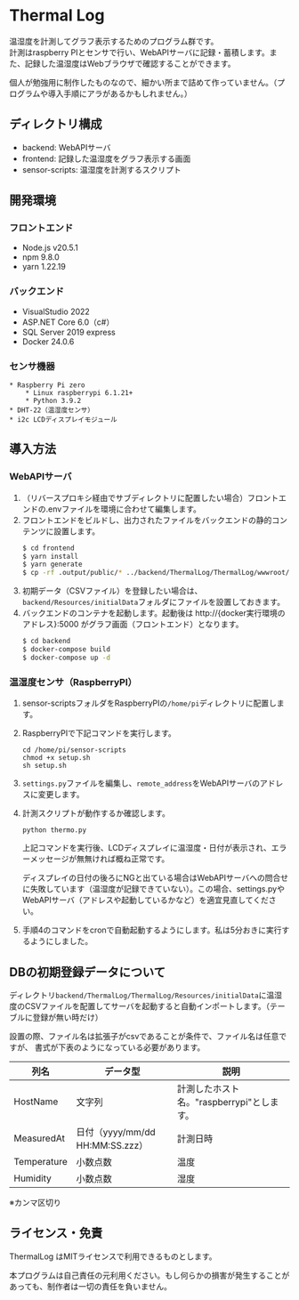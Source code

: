 # Thermal Log

温湿度を計測してグラフ表示するためのプログラム群です。  
計測はraspberry PIとセンサで行い、WebAPIサーバに記録・蓄積します。また、記録した温湿度はWebブラウザで確認することができます。

個人が勉強用に制作したものなので、細かい所まで詰めて作っていません。（プログラムや導入手順にアラがあるかもしれません。） 

## ディレクトリ構成

* backend: WebAPIサーバ
* frontend: 記録した温湿度をグラフ表示する画面
* sensor-scripts: 温湿度を計測するスクリプト

## 開発環境

### フロントエンド

* Node.js v20.5.1
* npm 9.8.0
* yarn 1.22.19

### バックエンド

* VisualStudio 2022
* ASP.NET Core 6.0（c#）
* SQL Server 2019 express
* Docker 24.0.6

### センサ機器

    * Raspberry Pi zero
        * Linux raspberrypi 6.1.21+
        * Python 3.9.2
    * DHT-22（温湿度センサ）
    * i2c LCDディスプレイモジュール

## 導入方法

### WebAPIサーバ

1. （リバースプロキシ経由でサブディレクトリに配置したい場合）フロントエンドの.envファイルを環境に合わせて編集します。
2. フロントエンドをビルドし、出力されたファイルをバックエンドの静的コンテンツに設置します。
    ``` bash
    $ cd frontend
    $ yarn install
    $ yarn generate
    $ cp -rf .output/public/* ../backend/ThermalLog/ThermalLog/wwwroot/
    ```
3. 初期データ（CSVファイル）を登録したい場合は、`backend/Resources/initialData`フォルダにファイルを設置しておきます。
4. バックエンドのコンテナを起動します。起動後は http://{docker実行環境のアドレス}:5000 がグラフ画面（フロントエンド）となります。
    ``` bash
    $ cd backend
    $ docker-compose build
    $ docker-compose up -d
    ```

### 温湿度センサ（RaspberryPI）

1. sensor-scriptsフォルダをRaspberryPIの`/home/pi`ディレクトリに配置します。
2. RaspberryPIで下記コマンドを実行します。
    ```
    cd /home/pi/sensor-scripts
    chmod +x setup.sh
    sh setup.sh
    ```
3. `settings.py`ファイルを編集し、`remote_address`をWebAPIサーバのアドレスに変更します。
4. 計測スクリプトが動作するか確認します。
    ```
    python thermo.py
    ```
    上記コマンドを実行後、LCDディスプレイに温湿度・日付が表示され、エラーメッセージが無無ければ概ね正常です。
    
    ディスプレイの日付の後ろにNGと出ている場合はWebAPIサーバへの問合せに失敗しています（温湿度が記録できていない）。この場合、settings.pyやWebAPIサーバ（アドレスや起動しているかなど）を適宜見直してください。
5. 手順4のコマンドをcronで自動起動するようにします。私は5分おきに実行するようにしました。

## DBの初期登録データについて

ディレクトリ`backend/ThermalLog/ThermalLog/Resources/initialData`に温湿度のCSVファイルを配置してサーバを起動すると自動インポートします。（テーブルに登録が無い時だけ）

設置の際、ファイル名は拡張子がcsvであることが条件で、ファイル名は任意ですが、
書式が下表のようになっている必要があります。


| 列名 | データ型 | 説明 |
| --- | --- | --- |
| HostName | 文字列 | 計測したホスト名。"raspberrypi"とします。 |
| MeasuredAt | 日付（yyyy/mm/dd HH:MM:SS.zzz） | 計測日時 |
| Temperature | 小数点数 | 温度 |
| Humidity | 小数点数 | 湿度 |
※カンマ区切り

## ライセンス・免責

ThermalLog はMITライセンスで利用できるものとします。

本プログラムは自己責任の元利用ください。もし何らかの損害が発生することがあっても、制作者は一切の責任を負いません。
